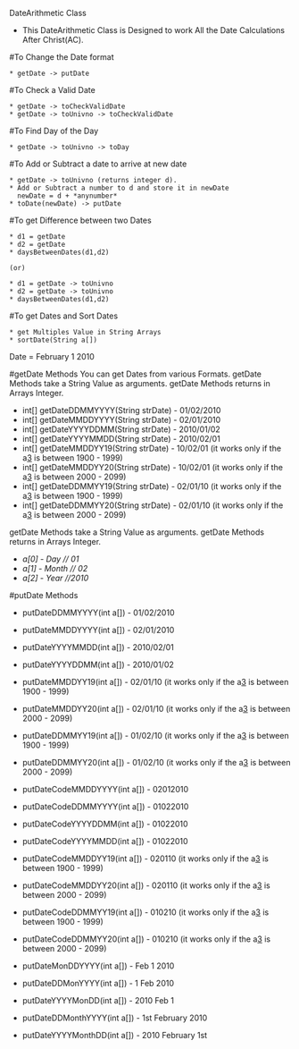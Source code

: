 DateArithmetic Class

* This DateArithmetic Class is Designed to work All the Date Calculations After Christ(AC).

#To Change the Date format

    * getDate -> putDate

#To Check a Valid Date

    * getDate -> toCheckValidDate
    * getDate -> toUnivno -> toCheckValidDate

#To Find Day of the Day

    * getDate -> toUnivno -> toDay

#To Add or Subtract a date to arrive at new date

    * getDate -> toUnivno (returns integer d).
    * Add or Subtract a number to d and store it in newDate
      newDate = d + *anynumber*
    * toDate(newDate) -> putDate

#To get Difference between two Dates

    * d1 = getDate
    * d2 = getDate
    * daysBetweenDates(d1,d2)

    (or)

    * d1 = getDate -> toUnivno
    * d2 = getDate -> toUnivno
    * daysBetweenDates(d1,d2)

#To get Dates and Sort Dates

    * get Multiples Value in String Arrays
    * sortDate(String a[])

Date = February 1 2010

#getDate Methods
  You can get Dates from various Formats. getDate Methods take a String Value as arguments. getDate Methods returns in Arrays Integer.


  * int[] getDateDDMMYYYY(String strDate) - 01/02/2010
  * int[] getDateMMDDYYYY(String strDate) - 02/01/2010  
  * int[] getDateYYYYDDMM(String strDate) - 2010/01/02
  * int[] getDateYYYYMMDD(String strDate) - 2010/02/01
  * int[] getDateMMDDYY19(String strDate) - 10/02/01 (it works only if the a[3](year) is between 1900 - 1999)
  * int[] getDateMMDDYY20(String strDate) - 10/02/01 (it works only if the a[3](year) is between 2000 - 2099)
  * int[] getDateDDMMYY19(String strDate) - 02/01/10 (it works only if the a[3](year) is between 1900 - 1999)
  * int[] getDateDDMMYY20(String strDate) - 02/01/10 (it works only if the a[3](year) is between 2000 - 2099)

   getDate Methods take a String Value as arguments. getDate Methods returns in Arrays Integer.
   * *a[0] - Day   // 01*
   * *a[1] - Month // 02*
   * *a[2] - Year  //2010*

#putDate Methods

  * putDateDDMMYYYY(int a[]) - 01/02/2010
  * putDateMMDDYYYY(int a[]) - 02/01/2010
  * putDateYYYYMMDD(int a[]) - 2010/02/01
  * putDateYYYYDDMM(int a[]) - 2010/01/02
  * putDateMMDDYY19(int a[]) - 02/01/10 (it works only if the a[3](year) is between 1900 - 1999)
  * putDateMMDDYY20(int a[]) - 02/01/10 (it works only if the a[3](year) is between 2000 - 2099)
  * putDateDDMMYY19(int a[]) - 01/02/10 (it works only if the a[3](year) is between 1900 - 1999)
  * putDateDDMMYY20(int a[]) - 01/02/10 (it works only if the a[3](year) is between 2000 - 2099)

  * putDateCodeMMDDYYYY(int a[]) - 02012010
  * putDateCodeDDMMYYYY(int a[]) - 01022010
  * putDateCodeYYYYDDMM(int a[]) - 01022010
  * putDateCodeYYYYMMDD(int a[]) - 01022010
  * putDateCodeMMDDYY19(int a[]) - 020110 (it works only if the a[3](year) is between 1900 - 1999)
  * putDateCodeMMDDYY20(int a[]) - 020110 (it works only if the a[3](year) is between 2000 - 2099)
  * putDateCodeDDMMYY19(int a[]) - 010210 (it works only if the a[3](year) is between 1900 - 1999)
  * putDateCodeDDMMYY20(int a[]) - 010210 (it works only if the a[3](year) is between 2000 - 2099)

  * putDateMonDDYYYY(int a[]) - Feb 1 2010
  * putDateDDMonYYYY(int a[]) - 1 Feb 2010
  * putDateYYYYMonDD(int a[]) - 2010 Feb 1
  * putDateDDMonthYYYY(int a[]) - 1st February 2010
  * putDateYYYYMonthDD(int a[]) - 2010 February 1st
